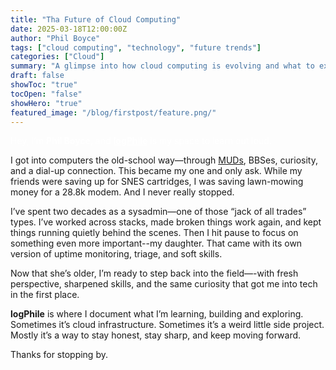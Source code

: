 ```yaml
---
title: "Tha Future of Cloud Computing"
date: 2025-03-18T12:00:00Z
author: "Phil Boyce"
tags: ["cloud computing", "technology", "future trends"]
categories: ["Cloud"]
summary: "A glimpse into how cloud computing is evolving and what to expect in the near future."
draft: false
showToc: "true"
tocOpen: "false"
showHero: "true"
featured_image: "/blog/firstpost/feature.png/"
---
```



<span style="color: white;">
  Hey, I’m <strong>Phil Boyce</strong>, and <a href="https://www.logphile.com" style="color:white; font-weight: bold;">logPhile</a> is my space to learn out loud.
</span>

I got into computers the old-school way—through [MUDs](https://en.wikipedia.org/wiki/Multi-user_dungeon), BBSes, curiosity, and a dial-up connection. This became my one and only ask. While my friends were saving up for SNES cartridges, I was saving lawn-mowing money for a 28.8k modem. And I never really stopped.

I’ve spent two decades as a sysadmin—one of those “jack of all trades” types. I’ve worked across stacks, made broken things work again, and kept things running quietly behind the scenes. Then I hit pause to focus on something even more important--my daughter. That came with its own version of uptime monitoring, triage, and soft skills.

Now that she’s older, I’m ready to step back into the field—-with fresh perspective, sharpened skills, and the same curiosity that got me into tech in the first place.

**logPhile** is where I document what I’m learning, building and exploring. Sometimes it’s cloud infrastructure. Sometimes it’s a weird little side project. Mostly it’s a way to stay honest, stay sharp, and keep moving forward.

Thanks for stopping by.